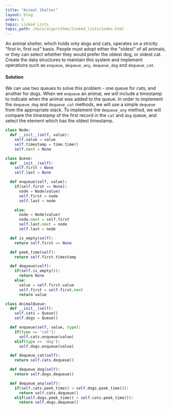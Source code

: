 ```yaml
---
title: "Animal Shelter"
layout: blog
order: 5
topic: Linked Lists
topic_path: /docs/algorithms/linked_lists/index.html
---
```

An animal shelter, which holds only dogs and cats, operates on a strictly "first in, first out" basis. People must adopt either the "oldest" of all animals, or they can select whether they would prefer the oldest dog, or oldest cat. Create the data structures to maintain this system and implement operations such as `enqueue`, `dequeue_any`, `dequeue_dog` and `dequeue_cat`.

#### Solution
We can use two queues to solve this problem - one queue for cats, and another for dogs. When we `enqueue` an animal, we will include a timestamp to indicate when the animal was added to the queue. In order to implement the `dequeue_dog` and `dequeue_cat` methods, we will use a simple `dequeue` from the appropriate stack. To implement the `dequeue_any` method, we will compare the timestamp of the first record in the `cat` and `dog` queue, and select the element which has the oldest timestamp.

```python
class Node:
  def __init__(self, value):
    self.value = value
    self.timestamp = time.time()
    self.next = None

class Queue:
  def __init__(self):
    self.first = None
    self.last = None

  def enqueue(self, value):
    if(self.first == None):
      node = Node(value)
      self.first = node
      self.last = node

    else:
      node = Node(value)
      node.next = self.first
      self.last.next = node
      self.last = node

  def is_empty(self):
    return self.first == None

  def peek_time(self):
    return self.first.timestamp

  def dequeue(self):
    if(self.is_empty()):
      return None
    else:
      value = self.first.value
      self.first = self.first.next
      return value

class AnimalQueue:
  def __init__(self):
    self.cats = Queue()
    self.dogs = Queue()

  def enqueue(self, value, type):
    if(type == 'cat'):
      self.cats.enqueue(value)
    elif(type == 'dog'):
      self.dogs.enqueue(value)

  def dequeue_cat(self):
    return self.cats.dequeue()

  def dequeue_dog(self):
    return self.dogs.dequeue()

  def dequeue_any(self):
    if(self.cats.peek_time() < self.dogs.peek_time()):
      return self.cats.dequeue()
    elif(self.dogs.peek_time() < self.cats.peek_time()):
      return self.dogs.dequeue()
``` 